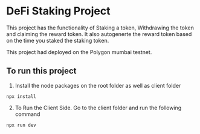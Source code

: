 # DeFi Staking Project

This project has the functionality of Staking a token, Withdrawing the token and claiming the reward token. It also autogenerte the reward token based on the time you staked the staking token. 

This project had deployed on the Polygon mumbai testnet. 


## To run this project

1. Install the node packages on the root folder as well as client folder

```shell
npx install
```

2. To Run the Client Side. Go to the client folder and run the following command
```shell
npx run dev
```
